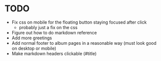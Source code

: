 # TODO

- Fix css on mobile for the floating button staying focused after click
    - probably just a fix on the css
- Figure out how to do markdown reference
- Add more greetings
- Add normal footer to album pages in a reasonable way (must look good on desktop or mobile)
- Make markdown headers clickable (#title)
